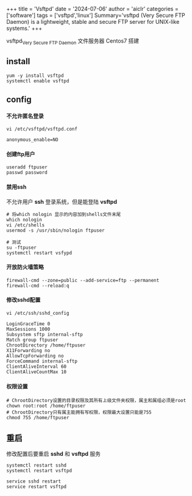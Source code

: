 +++
title = 'Vsftpd'
date = '2024-07-06'
author = 'aiclr'
categories = ['software']
tags = ['vsftpd','linux']
Summary='vsftpd (Very Secure FTP Daemon) is a lightweight, stable and secure FTP server for UNIX-like systems.'
+++

vsftpd<sub>Very Secure FTP Daemon</sub> 文件服务器 Centos7 搭建

## install

```shell
yum -y install vsftpd
systemctl enable vsftpd
```

## config

#### 不允许匿名登录

```shell
vi /etc/vsftpd/vsftpd.conf
```

```properties
anonymous_enable=NO
```

#### 创建ftp用户

```shell
useradd ftpuser
passwd password
```

#### 禁用ssh

不允许用户 **ssh** 登录系统，但是能登陆 **vsftpd**

```shell
# 将which nologin 显示的内容加到shells文件末尾
which nologin
vi /etc/shells
usermod -s /usr/sbin/nologin ftpuser

# 测试
su -ftpuser
systemctl restart vsfypd
```

#### 开放防火墙策略

```shell
firewall-cmd --zone=public --add-service=ftp --permanent
firewall-cmd --reload:q
```

#### 修改sshd配置

```shell
vi /etc/ssh/sshd_config

LoginGraceTime 0
MaxSessions 1000
Subsystem sftp internal-sftp
Match group ftpuser
ChrootDirectory /home/ftpuser
X11Forwarding no
AllowTcpForwarding no
ForceCommand internal-sftp
ClientAliveInterval 60
ClientAliveCountMax 10
```

#### 权限设置

```shell
# ChrootDirectory设置的目录权限及其所有上级文件夹权限，属主和属组必须是root
chown root:root /home/ftpuser
# ChrootDirectory只有属主能拥有写权限，权限最大设置只能是755
chmod 755 /home/ftpuser
```

## 重启

修改配置后要重启 **sshd** 和 **vsftpd** 服务

```shell script
systemctl restart sshd
systemctl restart vsftpd

service sshd restart
service restart vsftpd
```